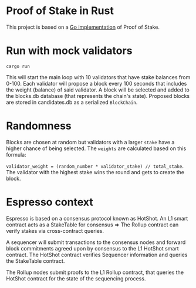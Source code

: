 # Proof of Stake in Rust

This project is based on a [Go implementation](https://mycoralhealth.medium.com/code-your-own-proof-of-stake-blockchain-in-go-610cd99aa658) of Proof of Stake.

# Run with mock validators

```
cargo run
```
This will start the main loop with 10 validators that have stake balances from 0-100. Each validator will propose a block every 100 seconds that includes the weight (balance) of said validator. A block will be selected and added to the blocks.db database (that represents the chain's state). Proposed blocks are stored in candidates.db as a serialized `BlockChain`.

# Randomness

Blocks are chosen at random but validators with a larger `stake` have a higher chance of being selected. The `weights` are calculated based on this formula:

`validator_weight = (random_number * validator_stake) // total_stake`. The validator with the highest stake wins the round and gets to create the block.


# Espresso context

Espresso is based on a consensus protocol known as HotShot. An L1 smart contract acts as a StakeTable for consensus => The Rollup contract can verify stakes via cross-contract queries.

A sequencer will submit transactions to the consensus nodes and forward block commitments agreed upon by consensus to the L1 HotShot smart contract. The HotShot contract verifies Sequencer information and queries the StakeTable contract.

The Rollup nodes submit proofs to the L1 Rollup contract, that queries the HotShot contract for the state of the sequencing process.